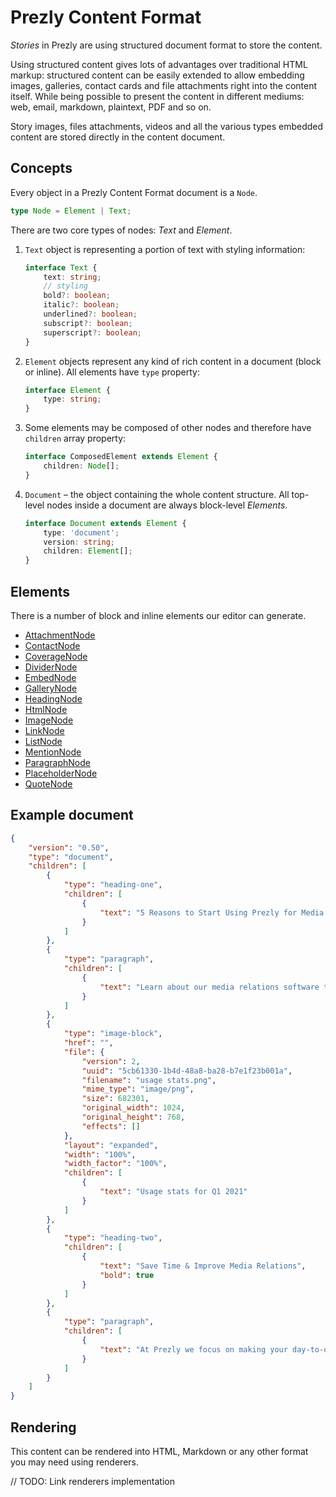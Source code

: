 # Prezly Content Format

_Stories_ in Prezly are using structured document format to store the content.

Using structured content gives lots of advantages over traditional HTML markup: 
structured content can be easily extended to allow embedding images, galleries, 
contact cards and file attachments right into the content itself.
While being possible to present the content in different mediums: 
web, email, markdown, plaintext, PDF and so on.

Story images, files attachments, videos and all the various types embedded content 
are stored directly in the content document.

## Concepts

Every object in a Prezly Content Format document is a `Node`.

```ts
type Node = Element | Text;
```

There are two core types of nodes: _Text_ and _Element_.

1. `Text` object is representing a portion of text with styling information:

    ```ts
    interface Text {
        text: string;
        // styling
        bold?: boolean;
        italic?: boolean;
        underlined?: boolean;
        subscript?: boolean;
        superscript?: boolean;
    }
    ```

2. `Element` objects represent any kind of rich content in a document (block or inline).
   All elements have `type` property:

    ```ts
    interface Element {
        type: string;
    }
    ```

3. Some elements may be composed of other nodes and therefore have `children` array property:

    ```ts
    interface ComposedElement extends Element {
        children: Node[];
    }
    ```

4. `Document` – the object containing the whole content structure.
   All top-level nodes inside a document are always block-level *Elements*.

    ```ts
    interface Document extends Element {
        type: 'document';
        version: string;
        children: Element[];
    }
    ```

## Elements

There is a number of block and inline elements our editor can generate.

- [AttachmentNode](./src/format/elements/AttachmentNode.ts)
- [ContactNode](./src/format/elements/ContactNode.ts)
- [CoverageNode](./src/format/elements/CoverageNode.ts)
- [DividerNode](./src/format/elements/DividerNode.ts)
- [EmbedNode](./src/format/elements/EmbedNode.ts)
- [GalleryNode](./src/format/elements/GalleryNode.ts)
- [HeadingNode](./src/format/elements/HeadingNode.ts)
- [HtmlNode](./src/format/elements/HtmlNode.ts)
- [ImageNode](./src/format/elements/ImageNode.ts)
- [LinkNode](./src/format/elements/LinkNode.ts)
- [ListNode](./src/format/elements/ListNode.ts)
- [MentionNode](./src/format/elements/MentionNode.ts)
- [ParagraphNode](./src/format/elements/ParagraphNode.ts)
- [PlaceholderNode](./src/format/elements/PlaceholderNode.ts)
- [QuoteNode](./src/format/elements/QuoteNode.ts)

## Example document

```json
{
    "version": "0.50",
    "type": "document",
    "children": [
        {
            "type": "heading-one",
            "children": [
                {
                    "text": "5 Reasons to Start Using Prezly for Media Relations"
                }
            ]
        },
        {
            "type": "paragraph",
            "children": [
                {
                    "text": "Learn about our media relations software that helps manage media contacts, create online newsrooms, develop visual press releases and much more."
                }
            ]
        },
        {
            "type": "image-block",
            "href": "",
            "file": {
                "version": 2,
                "uuid": "5cb61330-1b4d-48a8-ba28-b7e1f23b001a",
                "filename": "usage stats.png",
                "mime_type": "image/png",
                "size": 682301,
                "original_width": 1024,
                "original_height": 768,
                "effects": []
            },
            "layout": "expanded",
            "width": "100%",
            "width_factor": "100%",
            "children": [
                {
                    "text": "Usage stats for Q1 2021"
                }
            ]
        },
        {
            "type": "heading-two",
            "children": [
                {
                    "text": "Save Time & Improve Media Relations",
                    "bold": true
                }
            ]
        },
        {
            "type": "paragraph",
            "children": [
                {
                    "text": "At Prezly we focus on making your day-to-day work more fluid, saving you time, all while helping you improve your media relations."
                }
            ]
        }
    ]
}
```

## Rendering

This content can be rendered into HTML, Markdown or any other format you may need using renderers.

// TODO: Link renderers implementation
